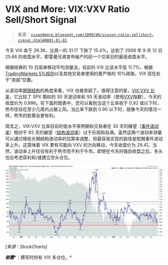 <!--yml

分类：未分类

日期：2024-05-18 17:41:23

-->

# VIX and More: VIX:VXV Ratio Sell/Short Signal

> 来源：[`vixandmore.blogspot.com/2009/06/vixvxv-ratio-sellshort-signal.html#0001-01-01`](http://vixandmore.blogspot.com/2009/06/vixvxv-ratio-sellshort-signal.html#0001-01-01)

今天 VIX 收于 26.36，比周一的 31.17 下跌了 15.4%，达到了 2008 年 9 月 12 日 25.66 的收盘水平，即雷曼兄弟宣布破产的前一个交易日的最低收盘水平。

根据经典的 10 日简单移动平均测量法，目前的 VIX 比该水平低 11.7%，根据[TradingMarkets 5%规则](http://vixandmore.blogspot.com/2007/07/tradingmarkets-5-vix-rule.html)以及其他交易者使用的更严格的 10%阈值，VIX 现在处于“卖超”位置。

从波动率[期限结构](http://vixandmore.blogspot.com/search/label/term%20structure)的角度来看，VIX 也被卖超了。值得注意的是，[VIX:VXV 比率](http://vixandmore.blogspot.com/search/label/VIX%3AVXV)，它比较了 SPX 期权的 30 天波动率和 93 天波动率（使用[VXV](http://vixandmore.blogspot.com/search/label/VXV)指数），今天的收盘价为 0.896。在下面的图表中，您可以看到当这个比率收于 0.92 或以下时，熊市往往在至少几周内占据上风。当比率下跌到 0.90 以下时，就像今天的情况一样，熊市的胜算会更有利。

简言之，VIX:VXV 比率目前的低水平表明期权交易者在 30 天的展望（[事件波动率](http://vixandmore.blogspot.com/search/label/event%20volatility)）相对于 93 天的展望（[结构波动率](http://vixandmore.blogspot.com/search/label/structural%20volatility)）过于乐观和自满。虽然这两个波动率测量可以通过降低长期结构波动率的估算来调整，但最容易实现的路径是短期事件波动率上升。这意味着 VIX 更有可能向 VXV 的方向移动，今天收盘价为 29.41。当然，波动率上升往往有利于熊市而不利于牛市。即使在今天的强劲收盘之后，多头也应考虑获利和/或建立空头仓位。

![](img/037152ddb7b8b8021492aaac1942ea5a.png)

*[来源：StockCharts]*

***披露****：撰写时持有 VIX 多仓位。*
